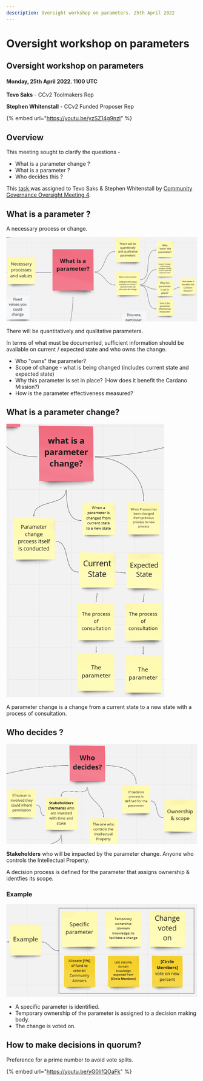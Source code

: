 ```yaml
---
description: Oversight workshop on parameters. 25th April 2022
---
```


# Oversight workshop on parameters

## Oversight workshop on parameters

#### Monday, 25th April 2022. 1100 UTC

**Tevo Saks** - CCv2 Toolmakers Rep

**Stephen Whitenstall** - CCv2 Funded Proposer Rep

{% embed url="https://youtu.be/yzSZ14g9nzI" %}

## Overview

This meeting sought to clarify the questions -

* What is a parameter change ?
* What is a parameter ?
* Who decides this ?

This [task ](https://github.com/Catalyst-Auditing/Community-Governance-Oversight-Coordination/issues/67)was assigned to Tevo Saks & Stephen Whitenstall by [Community Governance Oversight Meeting 4](https://quality-assurance-dao.gitbook.io/community-governance-oversight/project-management/meetings-and-town-halls/f7-meeting-3-7th-april-2022#5.4-governance-parameters).

## What is a parameter ?

A necessary process or change.

![What is a parameter change ?](<../../.gitbook/assets/Screenshot 2022-05-03 100117.png>)

There will be quantitatively and qualitative parameters.

In terms of what must be documented, sufficient information should be available on current / expected state and who owns the change.

* Who "owns" the parameter?
* Scope of change - what is being changed (includes current state and expected state)
* Why this parameter is set in place? (How does it benefit the Cardano Mission?)
* How is the parameter effectiveness measured?

## **What is a parameter change?**

![](<../../.gitbook/assets/Screenshot 2022-05-03 134921.png>)

A parameter change is a change from a current state to a new state with a process of consultation.

## Who decides ?

![](<../../.gitbook/assets/Screenshot 2022-05-04 101539.png>)

**Stakeholders** who will be impacted by the parameter change. Anyone who controls the Intellectual Property.

A decision process is defined for the parameter that assigns ownership & identfies its scope.

### Example

![](<../../.gitbook/assets/Screenshot 2022-05-04 101946.png>)

- A specific parameter is identified.
- Temporary ownership of the parameter is assigned to a decision making body.
- The change is voted on.

## How to make decisions in quorum?

Preference for a prime number to avoid vote splits.

{% embed url="https://youtu.be/yG0lifQOaFk" %}
